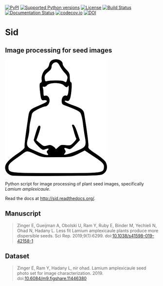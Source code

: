 [![PyPI](https://img.shields.io/pypi/v/Sid.svg)](https://pypi.python.org/pypi/Sid/)
[![Supported Python versions](https://img.shields.io/pypi/pyversions/Sid.svg)](https://pypi.python.org/pypi/Sid/)
[![License](https://img.shields.io/pypi/l/Sid.svg)](https://github.com/yoavram/Sid/blob/master/LICENCE.txt)
[![Build Status](https://travis-ci.org/yoavram/Sid.svg?branch=master)](https://travis-ci.org/yoavram/Sid)
[![Documentation Status](https://readthedocs.org/projects/sid/badge/?version=latest)](http://sid.readthedocs.org/en/latest/?badge=latest)
[![codecov.io](http://codecov.io/github/yoavram/Sid/coverage.svg?branch=master)](http://codecov.io/github/yoavram/Sid)
[![DOI](https://zenodo.org/badge/16996832.svg)](https://zenodo.org/badge/latestdoi/16996832)

# Sid
## Image processing for seed images

![Logo](https://raw.githubusercontent.com/yoavram/Sid/master/Sid.png)

Python script for image processing of plant seed images, specifically _Lamium amplexicaule_.

Read the docs at <http://sid.readthedocs.org/>.

## Manuscript

> Zinger E, Gueijman A, Obolski U, Ram Y, Ruby E, Binder M, Yechieli N, Ohad N, Hadany L. Less fit Lamium amplexicaule plants produce more dispersible seeds. Sci Rep. 2019;9(1):6299. doi:[10.1038/s41598-019-42158-1](http://doi.org/10.1038/s41598-019-42158-1)

## Dataset

> Zinger E, Ram Y, Hadany L, nir ohad. Lamium amplexicaule seed photo set for image characterization. 2019. doi:[10.6084/m9.figshare.11446380](http://doi.org/10.6084/m9.figshare.11446380)

